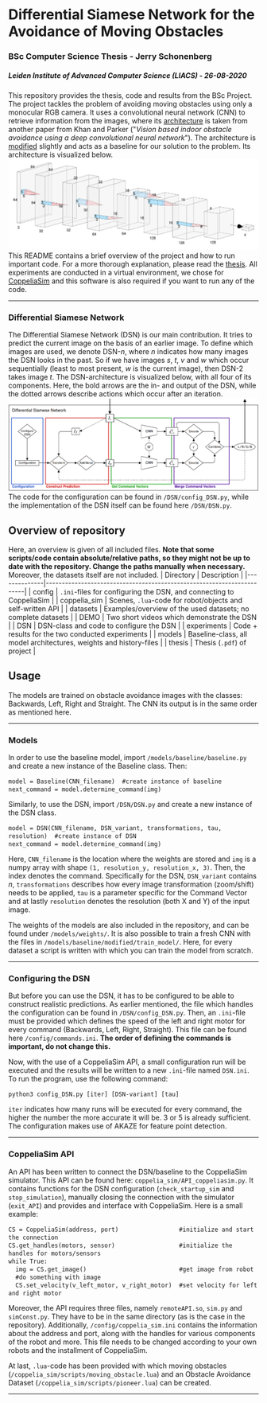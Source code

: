 # Differential Siamese Network for the Avoidance of Moving Obstacles
### BSc Computer Science Thesis - Jerry Schonenberg
##### Leiden Institute of Advanced Computer Science (LIACS) - 26-08-2020
This repository provides the thesis, code and results from the BSc Project. The project tackles the problem of avoiding moving obstacles using only a monocular RGB camera. It uses a convolutional neural network (CNN) to retrieve information from the images, where its [architecture](/models/baseline/original/baseline_paper.py) is taken from another paper from Khan and Parker ("_Vision based indoor obstacle avoidance using a deep convolutional neural network_"). The architecture is [modified](/models/baseline/modified/baseline_modified.py) slightly and acts as a baseline for our solution to the problem. Its architecture is visualized below.
![Architecture](/models/baseline/modified/img/visualization.png)
This README contains a brief overview of the project and how to run important code. For a more thorough explanation, please read the [thesis](thesis/thesis.pdf). All experiments are conducted in a virtual environment, we chose for [CoppeliaSim](https://www.coppeliarobotics.com/) and this software is also required if you want to run any of the code.

___

### Differential Siamese Network
The Differential Siamese Network (DSN) is our main contribution. It tries to predict the current image on the basis of an earlier image. To define which images are used, we denote DSN-_n_, where _n_ indicates how many images the DSN looks in the past. So if we have images _s_, _t_, _v_ and _w_ which occur sequentially (least to most present, _w_ is the current image), then DSN-2 takes image _t_.
The DSN-architecture is visualized below, with all four of its components. Here, the bold arrows are the in- and output of the DSN, while the dotted arrows describe actions which occur after an iteration.
![DSN visualization](/DSN/figures/DSN_visualization.png)
The code for the configuration can be found in `/DSN/config_DSN.py`, while the implementation of the DSN itself can be found here `/DSN/DSN.py`.

## Overview of repository
Here, an overview is given of all included files. **Note that some scripts/code contain absolute/relative paths, so they might not be up to date with the repository. Change the paths manually when necessary.** Moreover, the datasets itself are not included.
| Directory    | Description                                                           |
|--------------|-----------------------------------------------------------------------|
| config       | `.ini`-files for configuring the DSN, and connecting to CoppeliaSim   |
| coppelia_sim | Scenes, `.lua`-code for robot/objects and self-written API            |
| datasets     | Examples/overview of the used datasets; no complete datasets          |
| DEMO         | Two short videos which demonstrate the DSN                            |
| DSN          | DSN-class and code to configure the DSN                               |
| experiments  | Code + results for the two conducted experiments                      |
| models       | Baseline-class, all model architectures, weights and history-files    |
| thesis       | Thesis (`.pdf`) of project                                            |

## Usage
The models are trained on obstacle avoidance images with the classes: Backwards, Left, Right and Straight. The CNN its output is in the same order as mentioned here.

___

### Models
In order to use the baseline model, import `/models/baseline/baseline.py` and create a new instance of the Baseline class. Then:
``` 
model = Baseline(CNN_filename)  #create instance of baseline
next_command = model.determine_command(img)
```
Similarly, to use the DSN, import `/DSN/DSN.py` and create a new instance of the DSN class.
```
model = DSN(CNN_filename, DSN_variant, transformations, tau, resolution)  #create instance of DSN
next_command = model.determine_command(img)
```
Here, `CNN_filename` is the location where the weights are stored and `img` is a numpy array with shape `(1, resolution_y, resolution_x, 3)`. Then, the index denotes the command. Specifically for the DSN, `DSN_variant` contains _n_, `transformations` describes how every image transformation (zoom/shift) needs to be applied, `tau` is a parameter specific for the Command Vector and at lastly `resolution` denotes the resolution (both X and Y) of the input image.

The weights of the models are also included in the repository, and can be found under `/models/weights/`. It is also possible to train a fresh CNN with the files in `/models/baseline/modified/train_model/`. Here, for every dataset a script is written with which you can train the model from scratch.

___

### Configuring the DSN
But before you can use the DSN, it has to be configured to be able to construct realistic predictions. As earlier mentioned, the file which handles the configuration can be found in `/DSN/config_DSN.py`. Then, an `.ini`-file must be provided which defines the speed of the left and right motor for every command (Backwards, Left, Right, Straight). This file can be found here `/config/commands.ini`. **The order of defining the commands is important, do not change this.**

Now, with the use of a CoppeliaSim API, a small configuration run will be executed and the results will be written to a new `.ini`-file named `DSN.ini`. To run the program, use the following command:
```
python3 config_DSN.py [iter] [DSN-variant] [tau]
```
`iter` indicates how many runs will be executed for every command, the higher the number the more accurate it will be. 3 or 5 is already sufficient. The configuration makes use of AKAZE for feature point detection.

___

### CoppeliaSim API
An API has been written to connect the DSN/baseline to the CoppeliaSim simulator. This API can be found here: `coppelia_sim/API_coppeliasim.py`. It contains functions for the DSN configuration (`check_startup_sim` and `stop_simulation`), manually closing the connection with the simulator (`exit_API`) and provides and interface with CoppeliaSim. Here is a small example:
```
CS = CoppeliaSim(address, port)                 #initialize and start the connection
CS.get_handles(motors, sensor)                  #initialize the handles for motors/sensors
while True:
  img = CS.get_image()                          #get image from robot
  #do something with image
  CS.set_velocity(v_left_motor, v_right_motor)  #set velocity for left and right motor
```
Moreover, the API requires three files, namely `remoteAPI.so`, `sim.py` and `simConst.py`. They have to be in the same directory (as is the case in the repository). Additionally, `/config/coppelia_sim.ini` contains the information about the address and port, along with the handles for various components of the robot and more. This file needs to be changed according to your own robots and the installment of CoppeliaSim.

At last, `.lua`-code has been provided with which moving obstacles (`/coppelia_sim/scripts/moving_obstacle.lua`) and an Obstacle Avoidance Dataset (`/coppelia_sim/scripts/pioneer.lua`) can be created.

___
